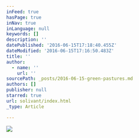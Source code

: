 ```yaml
---
inFeed: true
hasPage: true
inNav: true
inLanguage: null
keywords: []
description: ''
datePublished: '2016-06-15T17:18:40.455Z'
dateModified: '2016-06-15T17:16:50.483Z'
title: ''
author:
  - name: ''
    url: ''
sourcePath: _posts/2016-06-15-green-pastures.md
authors: []
publisher: null
starred: true
url: solivant/index.html
_type: Article

---
```

![](https://the-grid-user-content.s3-us-west-2.amazonaws.com/43c3c5ee-02f1-4edc-a45b-cc2e9b67edb4.jpg)